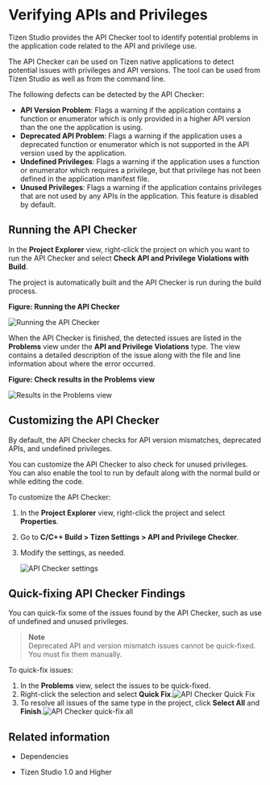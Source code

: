 # Verifying APIs and Privileges

Tizen Studio provides the API Checker tool to identify potential problems in the application code related to the API and privilege use.

The API Checker can be used on Tizen native applications to detect potential issues with privileges and API versions. The tool can be used from Tizen Studio as well as from the command line.

The following defects can be detected by the API Checker:

- **API Version Problem**: Flags a warning if the application contains a function or enumerator which is only provided in a higher API version than the one the application is using.
- **Deprecated API Problem**: Flags a warning if the application uses a deprecated function or enumerator which is not supported in the API version used by the application.
- **Undefined Privileges**: Flags a warning if the application uses a function or enumerator which requires a privilege, but that privilege has not been defined in the application manifest file.
- **Unused Privileges**: Flags a warning if the application contains privileges that are not used by any APIs in the application. This feature is disabled by default.

## Running the API Checker

In the **Project Explorer** view, right-click the project on which you want to run the API Checker and select **Check API and Privilege Violations with Build**.

The project is automatically built and the API Checker is run during the build process.

**Figure: Running the API Checker**

![Running the API Checker](./media/api_checker_run.png)

When the API Checker is finished, the detected issues are listed in the **Problems** view under the **API and Privilege Violations** type. The view contains a detailed description of the issue along with the file and line information about where the error occurred.

**Figure: Check results in the Problems view**

![Results in the Problems view](./media/api_checker_result.png)

## Customizing the API Checker

By default, the API Checker checks for API version mismatches, deprecated APIs, and undefined privileges.

You can customize the API Checker to also check for unused privileges. You can also enable the tool to run by default along with the normal build or while editing the code.

To customize the API Checker:

1. In the **Project Explorer** view, right-click the project and select **Properties**.

2. Go to **C/C++ Build > Tizen Settings > API and Privilege Checker**.

3. Modify the settings, as needed.

   ![API Checker settings](./media/api_checker_settings.png)

## Quick-fixing API Checker Findings

You can quick-fix some of the issues found by the API Checker, such as use of undefined and unused privileges.

> **Note**  
> Deprecated API and version mismatch issues cannot be quick-fixed. You must fix them manually.

To quick-fix issues:

1. In the **Problems** view, select the issues to be quick-fixed.
2. Right-click the selection and select **Quick Fix**.![API Checker Quick Fix](./media/api_checker_quickfix.png)
3. To resolve all issues of the same type in the project, click **Select All** and **Finish**.![API Checker quick-fix all](./media/api_checker_quickfix_all.png)

## Related information
* Dependencies
 - Tizen Studio 1.0 and Higher
